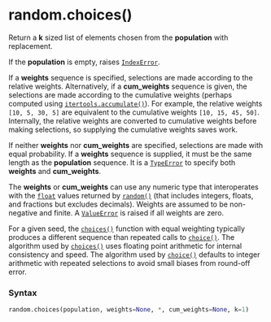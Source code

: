 # random.choices()

Return a **k** sized list of elements chosen from the **population** with replacement.

If the **population** is empty, raises [`IndexError`](/exceptions/IndexError.md).

If a **weights** sequence is specified, selections are made according to the relative weights. Alternatively, if a **cum_weights** sequence is given, the selections are made according to the cumulative weights (perhaps computed using [`itertools.accumulate()`](/modules/itertools/accumulate.md)). For example, the relative weights `[10, 5, 30, 5]` are equivalent to the cumulative weights `[10, 15, 45, 50]`. Internally, the relative weights are converted to cumulative weights before making selections, so supplying the cumulative weights saves work.

If neither **weights** nor **cum_weights** are specified, selections are made with equal probability. If a **weights** sequence is supplied, it must be the same length as the **population** sequence. It is a [`TypeError`](/exceptions/TypeError.md) to specify both **weights** and **cum_weights**.

The **weights** or **cum_weights** can use any numeric type that interoperates with the [`float`](/built-in-types/float/) values returned by [`random()`](/modules/random/random.md) (that includes integers, floats, and fractions but excludes decimals). Weights are assumed to be non-negative and finite. A [`ValueError`](/exceptions/ValueError.md) is raised if all weights are zero.

For a given seed, the [`choices()`](/modules/random/choices.md) function with equal weighting typically produces a different sequence than repeated calls to [`choice()`](/modules/random/choice.md). The algorithm used by [`choices()`](/modules/random/choices.md) uses floating point arithmetic for internal consistency and speed. The algorithm used by [`choice()`](/modules/random/choice.md) defaults to integer arithmetic with repeated selections to avoid small biases from round-off error.

### Syntax

```python
random.choices(population, weights=None, *, cum_weights=None, k=1)
```